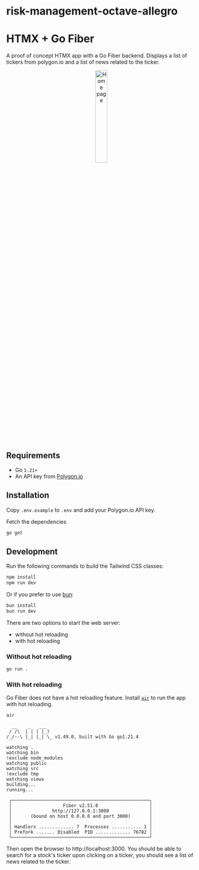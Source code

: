 # risk-management-octave-allegro

# HTMX + Go Fiber

A proof of concept HTMX app with a Go Fiber backend. Displays a list of tickers from polygon.io
and a list of news related to the ticker.

<p align="center">
  <img src=".github/assets/home-page.png?raw=true" alt="Home page" width="25%" height="auto"/>
</p>

## Requirements

- Go `1.21+`
- An API key from [Polygon.io](https://polygon.io/dashboard/api-keys)

## Installation

Copy `.env.example` to `.env` and add your Polygon.io API key.

Fetch the dependencies
```sh
go get
```

## Development

Run the following commands to build the Tailwind CSS classes:

```sh
npm install
npm run dev
```

Or if you prefer to use [bun](https://bun.sh/):

```sh
bun install
bun run dev
```

There are two options to start the web server:
- without hot reloading
- with hot reloading

### Without hot reloading

```sh
go run .
```

### With hot reloading

Go Fiber does not have a hot reloading feature. Install [`air`](https://github.com/cosmtrek/air#installation) to run
the app with hot reloading.

```sh
air
```

```
  __    _   ___
 / /\  | | | |_)
/_/--\ |_| |_| \_ v1.49.0, built with Go go1.21.4

watching .
watching bin
!exclude node_modules
watching public
watching src
!exclude tmp
watching views
building...
running...

 ┌───────────────────────────────────────────────────┐
 │                   Fiber v2.51.0                   │
 │               http://127.0.0.1:3000               │
 │       (bound on host 0.0.0.0 and port 3000)       │
 │                                                   │
 │ Handlers ............. 7  Processes ........... 1 │
 │ Prefork ....... Disabled  PID ............. 76782 │
 └───────────────────────────────────────────────────┘
```

Then open the browser to http://localhost:3000. You should be able to search for a stock's ticker
upon clicking on a ticker, you should see a list of news related to the ticker.

